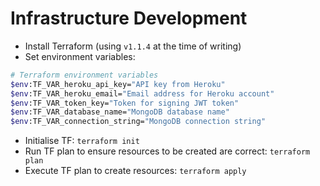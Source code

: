# Infrastructure Development

- Install Terraform (using `v1.1.4` at the time of writing)
- Set environment variables:

```bash
# Terraform environment variables
$env:TF_VAR_heroku_api_key="API key from Heroku"
$env:TF_VAR_heroku_email="Email address for Heroku account"
$env:TF_VAR_token_key="Token for signing JWT token"
$env:TF_VAR_database_name="MongoDB database name"
$env:TF_VAR_connection_string="MongoDB connection string"
```

- Initialise TF: `terraform init`
- Run TF plan to ensure resources to be created are correct: `terraform plan`
- Execute TF plan to create resources: `terraform apply`